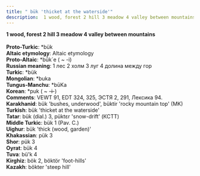 ```yaml
---
title: " bük 'thicket at the waterside'"
description:  1 wood, forest 2 hill 3 meadow 4 valley between mountains
---
```

<strong> 1 wood, forest 2 hill 3 meadow 4 valley between mountains</strong><br><br>
<strong>Proto-Turkic</strong>:  *bük<br>
<strong>Altaic etymology</strong>:  Altaic etymology<br>
<strong> Proto-Altaic</strong>:  *bū̀k`e ( ~ -i)<br>
<strong>Russian meaning</strong>:  1 лес 2 холм 3 луг 4 долина между гор<br>
<strong>Turkic</strong>:  *bük<br>
<strong>Mongolian</strong>:  *buka<br>
<strong>Tungus-Manchu</strong>:  *būKa<br>
<strong>Korean</strong>:  *puk ( ~ -ɨ-)<br>
<strong>Comments</strong>:  VEWT 91, EDT 324, 325, ЭСТЯ 2, 291, Лексика 94.<br>
<strong>Karakhanid</strong>:  bük 'bushes, underwood', büktir 'rocky mountain top' (MK)<br>
<strong>Turkish</strong>:  bük 'thicket at the waterside'<br>
<strong>Tatar</strong>:  bük (dial.) 3, püktɛr 'snow-drift' (КСТТ)<br>
<strong>Middle Turkic</strong>:  bük 1 (Pav. C.)<br>
<strong>Uighur</strong>:  bük 'thick (wood, garden)'<br>
<strong>Khakassian</strong>:  pük 3<br>
<strong>Shor</strong>:  pük 3<br>
<strong>Oyrat</strong>:  bük 4<br>
<strong>Tuva</strong>:  bü'k 4<br>
<strong>Kirghiz</strong>:  bök 2, böktör 'foot-hills'<br>
<strong>Kazakh</strong>:  bökter 'steep hill'<br>


